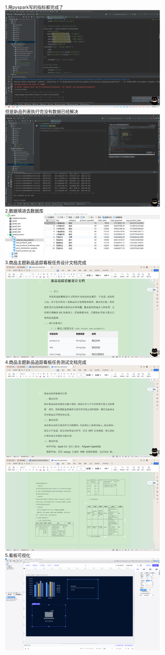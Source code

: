 1.用pyspark写的指标都完成了
![img.png](img.png)
但是新品列表执行完没有数据已经解决
![img_1.png](img_1.png)
2.数据填进去数据库
![img_2.png](img_2.png)
3.商品主题新品追踪看板任务设计文档完成
![img_3.png](img_3.png)
4.商品主题新品追踪看板任务测试文档完成
![img_4.png](img_4.png)
![img_5.png](img_5.png)
5.看板可视化
![img_6.png](img_6.png)